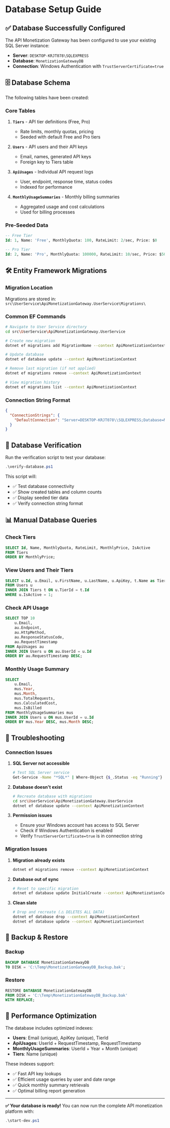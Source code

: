 # Database Setup Guide

## ✅ **Database Successfully Configured**

The API Monetization Gateway has been configured to use your existing SQL Server instance:

- **Server**: `DESKTOP-KRJT078\SQLEXPRESS`
- **Database**: `MonetizationGatewayDB`
- **Connection**: Windows Authentication with `TrustServerCertificate=true`

## 🗄️ **Database Schema**

The following tables have been created:

### Core Tables

1. **`Tiers`** - API tier definitions (Free, Pro)
   - Rate limits, monthly quotas, pricing
   - Seeded with default Free and Pro tiers

2. **`Users`** - API users and their API keys
   - Email, names, generated API keys
   - Foreign key to Tiers table

3. **`ApiUsages`** - Individual API request logs
   - User, endpoint, response time, status codes
   - Indexed for performance

4. **`MonthlyUsageSummaries`** - Monthly billing summaries
   - Aggregated usage and cost calculations
   - Used for billing processes

### Pre-Seeded Data

```sql
-- Free Tier
Id: 1, Name: 'Free', MonthlyQuota: 100, RateLimit: 2/sec, Price: $0

-- Pro Tier  
Id: 2, Name: 'Pro', MonthlyQuota: 100000, RateLimit: 10/sec, Price: $50
```

## 🛠️ **Entity Framework Migrations**

### Migration Location
Migrations are stored in: `src\UserService\ApiMonetizationGateway.UserService\Migrations\`

### Common EF Commands

```bash
# Navigate to User Service directory
cd src\UserService\ApiMonetizationGateway.UserService

# Create new migration
dotnet ef migrations add MigrationName --context ApiMonetizationContext

# Update database
dotnet ef database update --context ApiMonetizationContext

# Remove last migration (if not applied)
dotnet ef migrations remove --context ApiMonetizationContext

# View migration history
dotnet ef migrations list --context ApiMonetizationContext
```

### Connection String Format
```json
{
  "ConnectionStrings": {
    "DefaultConnection": "Server=DESKTOP-KRJT078\\SQLEXPRESS;Database=MonetizationGatewayDB;Trusted_Connection=true;MultipleActiveResultSets=true;TrustServerCertificate=true"
  }
}
```

## 🔧 **Database Verification**

Run the verification script to test your database:

```powershell
.\verify-database.ps1
```

This script will:
- ✅ Test database connectivity
- ✅ Show created tables and column counts  
- ✅ Display seeded tier data
- ✅ Verify connection string format

## 📊 **Manual Database Queries**

### Check Tiers
```sql
SELECT Id, Name, MonthlyQuota, RateLimit, MonthlyPrice, IsActive 
FROM Tiers 
ORDER BY MonthlyPrice;
```

### View Users and Their Tiers
```sql
SELECT u.Id, u.Email, u.FirstName, u.LastName, u.ApiKey, t.Name as TierName
FROM Users u
INNER JOIN Tiers t ON u.TierId = t.Id
WHERE u.IsActive = 1;
```

### Check API Usage
```sql
SELECT TOP 10 
    u.Email,
    au.Endpoint,
    au.HttpMethod,
    au.ResponseStatusCode,
    au.RequestTimestamp
FROM ApiUsages au
INNER JOIN Users u ON au.UserId = u.Id
ORDER BY au.RequestTimestamp DESC;
```

### Monthly Usage Summary
```sql
SELECT 
    u.Email,
    mus.Year,
    mus.Month,
    mus.TotalRequests,
    mus.CalculatedCost,
    mus.IsBilled
FROM MonthlyUsageSummaries mus
INNER JOIN Users u ON mus.UserId = u.Id
ORDER BY mus.Year DESC, mus.Month DESC;
```

## 🚨 **Troubleshooting**

### Connection Issues

1. **SQL Server not accessible**
   ```bash
   # Test SQL Server service
   Get-Service -Name "*SQL*" | Where-Object {$_.Status -eq "Running"}
   ```

2. **Database doesn't exist**
   ```bash
   # Recreate database with migrations
   cd src\UserService\ApiMonetizationGateway.UserService
   dotnet ef database update --context ApiMonetizationContext
   ```

3. **Permission issues**
   - Ensure your Windows account has access to SQL Server
   - Check if Windows Authentication is enabled
   - Verify `TrustServerCertificate=true` is in connection string

### Migration Issues

1. **Migration already exists**
   ```bash
   dotnet ef migrations remove --context ApiMonetizationContext
   ```

2. **Database out of sync**
   ```bash
   # Reset to specific migration
   dotnet ef database update InitialCreate --context ApiMonetizationContext
   ```

3. **Clean slate**
   ```bash
   # Drop and recreate (⚠️ DELETES ALL DATA)
   dotnet ef database drop --context ApiMonetizationContext
   dotnet ef database update --context ApiMonetizationContext
   ```

## 🔄 **Backup & Restore**

### Backup
```sql
BACKUP DATABASE MonetizationGatewayDB 
TO DISK = 'C:\Temp\MonetizationGatewayDB_Backup.bak';
```

### Restore  
```sql
RESTORE DATABASE MonetizationGatewayDB 
FROM DISK = 'C:\Temp\MonetizationGatewayDB_Backup.bak'
WITH REPLACE;
```

## 🎯 **Performance Optimization**

The database includes optimized indexes:

- **Users**: Email (unique), ApiKey (unique), TierId
- **ApiUsages**: UserId + RequestTimestamp, RequestTimestamp  
- **MonthlyUsageSummaries**: UserId + Year + Month (unique)
- **Tiers**: Name (unique)

These indexes support:
- ✅ Fast API key lookups
- ✅ Efficient usage queries by user and date range
- ✅ Quick monthly summary retrievals
- ✅ Optimal billing report generation

---

**✅ Your database is ready!** You can now run the complete API monetization platform with:

```powershell
.\start-dev.ps1
```